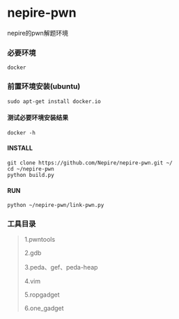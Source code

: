 # nepire-pwn
nepire的pwn解题环境

### 必要环境
```
docker
```
### 前置环境安装(ubuntu)
```
sudo apt-get install docker.io
```
#### 测试必要环境安装结果
```
docker -h
```

#### INSTALL
```
git clone https://github.com/Nepire/nepire-pwn.git ~/
cd ~/nepire-pwn
python build.py
```

#### RUN
```
python ~/nepire-pwn/link-pwn.py
```

### 工具目录
> 1.pwntools
>
> 2.gdb
>
> 3.peda、gef、peda-heap
>
> 4.vim
>
> 5.ropgadget
>
> 6.one_gadget



